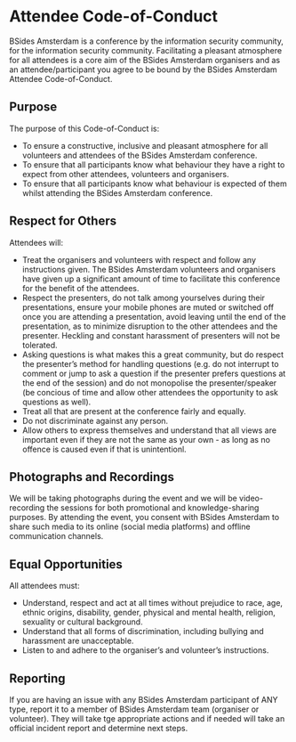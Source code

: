 # Attendee Code-of-Conduct
BSides Amsterdam is a conference by the information security community, for the information security community. Facilitating a pleasant atmosphere for all attendees is a core aim of the BSides Amsterdam organisers and as an attendee/participant you agree to be bound by the BSides Amsterdam Attendee Code-of-Conduct.

## Purpose
The purpose of this Code-of-Conduct is:
- To ensure a constructive, inclusive and pleasant atmosphere for all volunteers and attendees of the BSides Amsterdam conference.
- To ensure that all participants know what behaviour they have a right to expect from other attendees, volunteers and organisers.
- To ensure that all participants know what behaviour is expected of them whilst attending the BSides Amsterdam conference.

## Respect for Others
Attendees will:
- Treat the organisers and volunteers with respect and follow any instructions given. The BSides Amsterdam volunteers and organisers have given up a significant amount of time to facilitate this conference for the benefit of the attendees.
- Respect the presenters, do not talk among yourselves during their presentations, ensure your mobile phones are muted or switched off once you are attending a presentation, avoid leaving until the end of the presentation, as to minimize disruption to the other attendees and the presenter. Heckling and constant harassment of presenters will not be tolerated.
- Asking questions is what makes this a great community, but do respect the presenter’s method for handling questions (e.g. do not interrupt to comment or jump to ask a question if the presenter prefers questions at the end of the session) and do not monopolise the presenter/speaker (be concious of time and allow other attendees the opportunity to ask questions as well).
- Treat all that are present at the conference fairly and equally.
- Do not discriminate against any person.
- Allow others to express themselves and understand that all views are important even if they are not the same as your own - as long as no offence is caused even if that is unintentionl.

## Photographs and Recordings
We will be taking photographs during the event and we will be video-recording the sessions for both promotional and knowledge-sharing purposes. By attending the event, you consent with BSides Amsterdam to share such media to its online (social media platforms) and offline communication channels.

## Equal Opportunities
All attendees must:
- Understand, respect and act at all times without prejudice to race, age, ethnic origins, disability, gender, physical and mental health, religion, sexuality or cultural background.
- Understand that all forms of discrimination, including bullying and harassment are unacceptable.
- Listen to and adhere to the organiser’s and volunteer’s instructions.

## Reporting
If you are having an issue with any BSides Amsterdam participant of ANY type, report it to a member of BSides Amsterdam team (organiser or volunteer). They will take tge appropriate actions and if needed will take an official incident report and determine next steps.